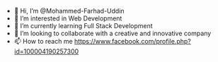 - 👋 Hi, I’m @Mohammed-Farhad-Uddin
- 👀 I’m interested in Web Development
- 🌱 I’m currently learning Full Stack Development
- 💞️ I’m looking to collaborate with a creative and innovative company 
- 📫 How to reach me https://www.facebook.com/profile.php?id=100004190257300
 




<!---
Mohammed-Farhad-Uddin/Mohammed-Farhad-Uddin is a ✨ special ✨ repository because its `README.md` (this file) appears on your GitHub profile.
You can click the Preview link to take a look at your changes.
--->
